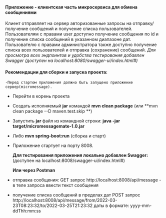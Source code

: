 #### Приложение - клиентская часть микросервиса для обмена сообщениями

Клиент отправляет на сервер авторизованные запросы на отправку/получение сообщений и получение списка пользователей.
Пользователям с правами user доступно получение сообщения по id и получение списка сообщений в указанном диапазоне дат.
Пользователю с правами администратора также доступно получение списка всех пользователей и отправка (сохранение)
сообщений.
*Для просмотра всех эндпоинтов и удобства тестирования добавлен Swagger (доступен на localhost:8080/swagger-ui/index.html#)*
#### Рекомендации для сборки и запуска проекта:
```
-Перед стартом приложения должно быть запущено приложение сервер(micromessage).
```
- Перейти в корень проекта
- Создать исполняемый **jar** командой  **mvn clean package** (или **mvn clean package --D maven.test.skip **)
- Запустить **jar** файл из командной строки: **java -jar target/micromessagemate-1.0.jar**
- Либо **mvn spring-boot:run** (сборка и старт)
- Приложение стартует на порту 8008.


  **Для тестирования приложения локально добавлен Swagger:** (доступен на localhost:8008/swagger-ui/index.html#)

  **Или через Postman**
- отправка сообщения: GET запрос http://localhost:8008/api/message - в теле запроса ввести текст сообщения
- получение списка сообщений в пределах дат POST запрос 
  http://localhost:8008/api/message/from/2022-03-23T08:23:32/to/2022-03-25T21:23:32
даты в формате: yyyy-mm-ddThh:mm:ss